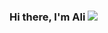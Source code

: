 <div class="markdown-heading" dir="auto"><h3 class="heading-element" dir="auto">Hi there, I'm Ali  <animated-image data-catalyst="" style="width: 20px;"><a target="_blank" rel="noopener noreferrer nofollow" href="https://camo.githubusercontent.com/f1de0a4c94e1ff862d32c25a0fcfbd91ae20ac285fedfbc39eaf32fab05ef426/68747470733a2f2f692e696d6775722e636f6d2f753848697667492e676966" data-target="animated-image.originalLink"><img src="https://camo.githubusercontent.com/f1de0a4c94e1ff862d32c25a0fcfbd91ae20ac285fedfbc39eaf32fab05ef426/68747470733a2f2f692e696d6775722e636f6d2f753848697667492e676966" data-canonical-src="https://i.imgur.com/u8HivgI.gif" style="max-width: 100%; display: inline-block;" data-target="animated-image.originalImage"></a>
      <span class="AnimatedImagePlayer" data-target="animated-image.player" hidden="">
        <a data-target="animated-image.replacedLink" class="AnimatedImagePlayer-images" href="https://camo.githubusercontent.com/f1de0a4c94e1ff862d32c25a0fcfbd91ae20ac285fedfbc39eaf32fab05ef426/68747470733a2f2f692e696d6775722e636f6d2f753848697667492e676966" target="_blank">
          



<a href="https://github.com/anuraghazra/github-readme-stats">
  <img height=200 align="center" src="https://github-readme-stats.vercel.app/api?username=haffizaliraza" />
</a>
<a href="https://github.com/anuraghazra/convoychat">
  <img height=200 align="center" src="https://github-readme-stats.vercel.app/api/top-langs?username=haffizaliraza&layout=compact&langs_count=8&card_width=320" />
</a>


<!--
**haffizaliraza/haffizaliraza** is a ✨ _special_ ✨ repository because its `README.md` (this file) appears on your GitHub profile.



-->

